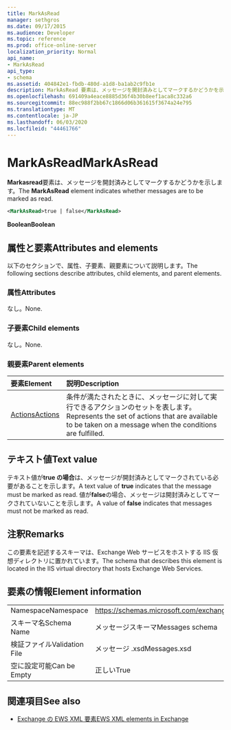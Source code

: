 ```yaml
---
title: MarkAsRead
manager: sethgros
ms.date: 09/17/2015
ms.audience: Developer
ms.topic: reference
ms.prod: office-online-server
localization_priority: Normal
api_name:
- MarkAsRead
api_type:
- schema
ms.assetid: 404842e1-fbdb-480d-a1d8-ba1ab2c9fb1e
description: MarkAsRead 要素は、メッセージを開封済みとしてマークするかどうかを示します。
ms.openlocfilehash: 691409a4eace8885d36f4b30b8eef1aca8c332a6
ms.sourcegitcommit: 88ec988f2bb67c1866d06b361615f3674a24e795
ms.translationtype: MT
ms.contentlocale: ja-JP
ms.lasthandoff: 06/03/2020
ms.locfileid: "44461766"
---
```

# <a name="markasread"></a><span data-ttu-id="c6674-103">MarkAsRead</span><span class="sxs-lookup"><span data-stu-id="c6674-103">MarkAsRead</span></span>

<span data-ttu-id="c6674-104">**Markasread**要素は、メッセージを開封済みとしてマークするかどうかを示します。</span><span class="sxs-lookup"><span data-stu-id="c6674-104">The **MarkAsRead** element indicates whether messages are to be marked as read.</span></span> 
  
```XML
<MarkAsRead>true | false</MarkAsRead>
```

 <span data-ttu-id="c6674-105">**Boolean**</span><span class="sxs-lookup"><span data-stu-id="c6674-105">**Boolean**</span></span>
## <a name="attributes-and-elements"></a><span data-ttu-id="c6674-106">属性と要素</span><span class="sxs-lookup"><span data-stu-id="c6674-106">Attributes and elements</span></span>

<span data-ttu-id="c6674-107">以下のセクションで、属性、子要素、親要素について説明します。</span><span class="sxs-lookup"><span data-stu-id="c6674-107">The following sections describe attributes, child elements, and parent elements.</span></span>
  
### <a name="attributes"></a><span data-ttu-id="c6674-108">属性</span><span class="sxs-lookup"><span data-stu-id="c6674-108">Attributes</span></span>

<span data-ttu-id="c6674-109">なし。</span><span class="sxs-lookup"><span data-stu-id="c6674-109">None.</span></span>
  
### <a name="child-elements"></a><span data-ttu-id="c6674-110">子要素</span><span class="sxs-lookup"><span data-stu-id="c6674-110">Child elements</span></span>

<span data-ttu-id="c6674-111">なし。</span><span class="sxs-lookup"><span data-stu-id="c6674-111">None.</span></span>
  
### <a name="parent-elements"></a><span data-ttu-id="c6674-112">親要素</span><span class="sxs-lookup"><span data-stu-id="c6674-112">Parent elements</span></span>

|<span data-ttu-id="c6674-113">**要素**</span><span class="sxs-lookup"><span data-stu-id="c6674-113">**Element**</span></span>|<span data-ttu-id="c6674-114">**説明**</span><span class="sxs-lookup"><span data-stu-id="c6674-114">**Description**</span></span>|
|:-----|:-----|
|[<span data-ttu-id="c6674-115">Actions</span><span class="sxs-lookup"><span data-stu-id="c6674-115">Actions</span></span>](actions.md) <br/> |<span data-ttu-id="c6674-116">条件が満たされたときに、メッセージに対して実行できるアクションのセットを表します。</span><span class="sxs-lookup"><span data-stu-id="c6674-116">Represents the set of actions that are available to be taken on a message when the conditions are fulfilled.</span></span>  <br/> |
   
## <a name="text-value"></a><span data-ttu-id="c6674-117">テキスト値</span><span class="sxs-lookup"><span data-stu-id="c6674-117">Text value</span></span>

<span data-ttu-id="c6674-118">テキスト値が**true の場合**は、メッセージが開封済みとしてマークされている必要があることを示します。</span><span class="sxs-lookup"><span data-stu-id="c6674-118">A text value of **true** indicates that the message must be marked as read.</span></span> <span data-ttu-id="c6674-119">値が**false**の場合、メッセージは開封済みとしてマークされていないことを示します。</span><span class="sxs-lookup"><span data-stu-id="c6674-119">A value of **false** indicates that messages must not be marked as read.</span></span> 
  
## <a name="remarks"></a><span data-ttu-id="c6674-120">注釈</span><span class="sxs-lookup"><span data-stu-id="c6674-120">Remarks</span></span>

<span data-ttu-id="c6674-121">この要素を記述するスキーマは、Exchange Web サービスをホストする IIS 仮想ディレクトリに置かれています。</span><span class="sxs-lookup"><span data-stu-id="c6674-121">The schema that describes this element is located in the IIS virtual directory that hosts Exchange Web Services.</span></span>
  
## <a name="element-information"></a><span data-ttu-id="c6674-122">要素の情報</span><span class="sxs-lookup"><span data-stu-id="c6674-122">Element information</span></span>

|||
|:-----|:-----|
|<span data-ttu-id="c6674-123">Namespace</span><span class="sxs-lookup"><span data-stu-id="c6674-123">Namespace</span></span>  <br/> |https://schemas.microsoft.com/exchange/services/2006/messages  <br/> |
|<span data-ttu-id="c6674-124">スキーマ名</span><span class="sxs-lookup"><span data-stu-id="c6674-124">Schema Name</span></span>  <br/> |<span data-ttu-id="c6674-125">メッセージスキーマ</span><span class="sxs-lookup"><span data-stu-id="c6674-125">Messages schema</span></span>  <br/> |
|<span data-ttu-id="c6674-126">検証ファイル</span><span class="sxs-lookup"><span data-stu-id="c6674-126">Validation File</span></span>  <br/> |<span data-ttu-id="c6674-127">メッセージ .xsd</span><span class="sxs-lookup"><span data-stu-id="c6674-127">Messages.xsd</span></span>  <br/> |
|<span data-ttu-id="c6674-128">空に設定可能</span><span class="sxs-lookup"><span data-stu-id="c6674-128">Can be Empty</span></span>  <br/> |<span data-ttu-id="c6674-129">正しい</span><span class="sxs-lookup"><span data-stu-id="c6674-129">True</span></span>  <br/> |
   
## <a name="see-also"></a><span data-ttu-id="c6674-130">関連項目</span><span class="sxs-lookup"><span data-stu-id="c6674-130">See also</span></span>



- [<span data-ttu-id="c6674-131">Exchange の EWS XML 要素</span><span class="sxs-lookup"><span data-stu-id="c6674-131">EWS XML elements in Exchange</span></span>](ews-xml-elements-in-exchange.md)

